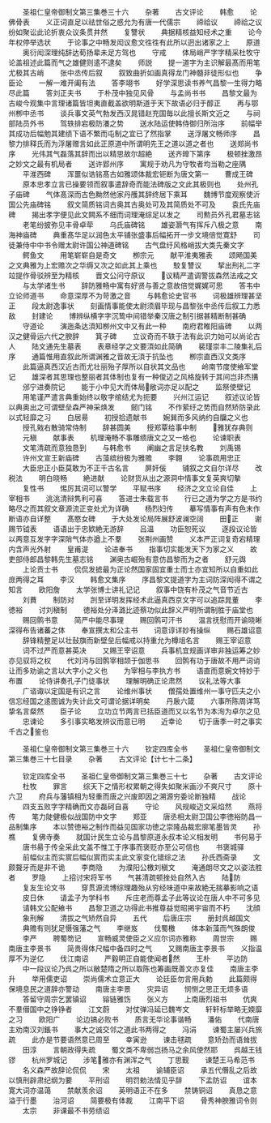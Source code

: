 <!-- { "loadSidebar": true } -->
　　圣祖仁皇帝御制文第三集巻三十六
　　杂著
　　古文评论
　　韩愈
　　论佛骨表
　　义正词直足以祛世俗之惑允为有唐一代儒宗
　　禘祫议
　　禘祫之议纷如聚讼此论折衷众议条贯井然
　　复讐状
　　典据精核益知经术之重
　　论今年权停举选状
　　于论事之中畅发闳议愈文徃徃有此所以迥出诸家之上
　　原道
　　奥衍闳深理纯辞达荀扬辈未足方驾也
　　守戒
　　体局峭严字字精采杜牧守论盖祖述此篇而气之雄健则逺不逮矣
　　师説
　　提一道字为主识解最髙而用笔尤极其古峭
　　张中丞传后叙
　　叙致曲折如画真得龙门神髓非徒形似也
　　争臣论
　　一解一难开阖有法
　　答李翊书
　　好学深思读书养气昌黎一生得力略尽此篇
　　答刘正夫书
　　于朴茂中独见风骨
　　与孟尚书书
　　昌黎文最为古峻今观集中言理诸篇皆坦夷直截盖欲明斯道于天下故语必归于醇正
　　再与鄂州栁中丞书
　　谈兵事文英气勃发西汉晁错赵充国毎以此擅长斯文近之
　　与祠部陆员外书
　　驾轶排宕极防瀁之势
　　送水陆运使韩侍御归所治序
　　前幅举其成功后幅勉其建绩下语不繁而屯制之宜已了然指掌
　　送浮屠文畅师序
　　昌黎力排释氏而为浮屠赠言如此正原道中所谓明先王之道以道之者也
　　送郑尚书序
　　光伟其气磊落其辞而出以精思故尔超絶
　　送齐皥下第序
　　极顿挫激昂之妙文之最有机局者
　　送许郢州序
　　寓规于劝凡为守牧者均当勒之座隅
　　平淮西碑
　　浑噩似诰铭髙古如雅颂体裁宏钜断为唐文第一
　　曹成王碑
　　原本忠孝立言已操要领而叙事遣辞奇而能法碑版之文此其极则也
　　处州孔子庙碑
　　气体髙深而古色黝然他家丹雘其辞终居下乘耳
　　魏博节度观察使沂国公先庙碑铭
　　叙文简质铭词古奥其古奥处可及其简质处不可及
　　袁氏先庙碑
　　揭出孝字便见此文闗系不细而词理淹综足以发之
　　司勲员外孔君墓志铭
　　老笔纷披弥见丰骨卓荦
　　乌氏庙碑铭
　　雄姿灏气有挥斥八极之意
　　南海神庙碑
　　典重髙华足以润色太平铺张盛事后幅拓开一步文境倍觉寛舒
　　司徒兼侍中中书令赠太尉许国公神道碑铭
　　古气盘纡风格峭拔大类先秦文字
　　鳄鱼文
　　用笔崭崭自是奇文
　　栁宗元
　　献平淮夷雅表
　　颂飏国美之文典雅为上宏赡次之华缛又次之如此其上乘也
　　駮复讐议
　　挈出刑礼二字竝提作骨驳辨至为精核
　　晋文公问守原议
　　议精严遣调警拔森然法戒之文
　　与太学诸生书
　　辞防雅畅中寓有好贤与善之意故倍觉娓娓可思
　　答韦中立论师道书
　　命意深厚不为苛激之音
　　与韩愈论史官书
　　词极雄辨理甚坚正
　　段太尉逸事状
　　刻画情事能使太尉须眉毕现与昌黎张中丞传后叙工力悉敌
　　封建论
　　博辨纵横字字沉鸷中间错举秦汉唐之制引据甚精断制甚确
　　守道论
　　演迤条达湏知栁州文中又有此一种
　　南府君睢阳庙碑
　　以两汉之健骨运六代之腴辞
　　箕子碑
　　立议奇而不轶于法有此识力始可以尚论古人
　　陆文通先生墓表
　　表章经学之文要湏如此简确
　　裴瑾崇丰二陵集礼后序
　　通篇惟用直叙此所谓渊雅之音故无湏于抗坠也
　　栁宗直西汉文类序
　　此篇逼真西汉近古而尤壮丽殆子厚所以自状其文品也
　　岭南节度使飨军堂记
　　雄深者其思理也整丽者其体制也复有一种俊迈之风格旋转于其间岂非杰搆
　　邠宁进奏院记
　　能于小中见大而体局敞词亦足以配之
　　监祭使壁记
　　用笔谨严遣言典重始终以敬字绾结尤为扼要
　　兴州江运记
　　叙述议论皆以典奥出之可谓壁垒森严神采焕发
　　劒门铭
　　不作萦纡之势而自然矫防录此以式轻靡之习
　　白居昜
　　初授拾遗献书
　　婉巽而多风纳约自牖之义也
　　授孔戣右散骑常侍制
　　辞甚圆美
　　授郑覃给事中制
　　雅犹存典则
　　元稹
　　献事表
　　机理淹畅不事雕缋唐文之又一格也
　　论谏职表
　　文笔清疏而意独恳到
　　与韩愈书
　　阐幽之言足扶名教
　　刘禹锡
　　许州文宣王新庙碑
　　古藻缤纷极为雅赡
　　李翺
　　论事疏用忠正
　　大臣忠正小臣莫敢为不正千古名言
　　屏奸佞
　　铺叙之文自尔详尽
　　改税法
　　明白晓畅
　　絶进献
　　论财货从出之源洞中情事文复英爽切摰
　　复性书
　　惕厉其词可以警学
　　平赋书序
　　经济之文立论自佳
　　上宰相书
　　洮洮清辩隽利可喜
　　答进士朱载言书
　　行已之道为学之方是书约略尽之而其叙文章源流正变处尤为详确
　　杨烈妇传
　　摹写情事有声有色末作断语亦自详整
　　髙愍女碑
　　于大处发论局阵展舒波澜空阔
　　田正
　　谢赐节钺表
　　语语出于忠欵絶无游辞
　　吕温
　　功臣恕死议
　　逐段议论皆以两意互发字字深陗气体亦遒上不羣
　　张荆州画赞
　　义本严正词复奇宕精理内含声光外射
　　皇甫湜
　　论进奉书
　　指事切实能发天下为家之义
　　故吏部侍郎昌黎韩先生墓志铭
　　渊奥古崛殆有意仿昌黎而为之者
　　舒元舆
　　上论贡士书
　　侃侃发摅最为正论然国家固宜重士而士亦宜知所以自重如此庻两得之耳
　　李汉
　　韩愈文集序
　　序昌黎文提道字为主词防深闳得不谓之知言
　　欧阳詹
　　太学张博士讲礼记记
　　叙事中饶有朴茂之气音节近古
　　刘蕡
　　制防对
　　剀至详明发挥经术此逼真西京文字可以追踪晁董
　　李徳裕
　　讨刘稹制
　　徳裕处分泽潞比迹蔡功似此辞义严明所谓制胜于庙堂也
　　赐回鹘书意
　　简严中能尽事理
　　赐回鹘可汗书
　　温言抚慰而开谕晓晰深得布告诸蕃之体
　　奉宣撰太和公主书
　　词意谆详妙有操纵
　　赐石雄诏意
　　辞锋精整足以壮鼔旗而新壁垒后幅戒以持重允为樽俎名言
　　赐王宰诏意
　　词不过严而意甚英决
　　又赐王宰诏意
　　兵事机宜规画详审非独运筹之妙亦见驭将之权
　　代刘沔与回鹘宰相颉于伽思书
　　回鹘有功于唐故不用严词诮让而多劝谕之言以大字小之义也
　　为宰相与李执方书
　　语直而意婉文特妙于布置
　　论侍讲奏孔子门徒事状
　　理解明确正论肃然
　　议礼法等大事
　　广谘诹以定国是有识之言
　　论维州事状
　　僧孺处置维州一事守匹夫之小信忘经国之逺图诚为失计此文可谓论据详明矣
　　丹扆六箴
　　六事所陈周详笃挚名言粲然
　　臣子论
　　立功立节两言已括臣道而又以名节为本洵为卓尔之见
　　忠谏论
　　多引事实略发辨议而意已明
　　近幸论
　　切于唐季一时之事实千古之鉴也




　　圣祖仁皇帝御制文第三集巻三十六
　　钦定四库全书
　　圣祖仁皇帝御制文第三集巻三十七目录
　　杂著
　　古文评论【计七十二条】












　　钦定四库全书
　　圣祖仁皇帝御制文第三集巻三十七
　　杂著
　　古文评论
　　杜牧
　　罪言
　　综天下之情形权累朝之得失如聚米画沙不爽尺寸
　　原十六卫
　　府兵与藩镇相为轻重而唐之兴废即因之溯源穷委论断独精
　　战论
　　四支五败字字精确而文亦磊砢自喜
　　守论
　　风规峻迈文采焰然
　　燕将传
　　笔力陡健极似战国防中文字
　　郑亚
　　唐丞相太尉卫国公李徳裕防昌一品制集序
　　本以赞徳裕之制作而益见国家功徳之崇隆品裁宏廓笔墨皆灵
　　孙樵
　　复佛寺奏
　　就国计民生立论与昌黎原道永叔本论义相发明
　　书何易于
　　唐书昜于传全采此文盖不惟工于序事而褒贬亦至公可信也
　　书褒城驿
　　前幅似主而实賔后幅似賔而实主此文家变化错综之法
　　孙氏西斋录
　　文颇聱牙而是非不诡
　　李商隐
　　为濮阳公檄刘稹文
　　淹通朗尽文之以姿法胜者
　　罗隐
　　上招讨宋将军书
　　气甚清疏顿挫处自然入古
　　陆防
　　复友生论文书
　　穿贯源流博综理趣殆从穷经味道中来故絶无揣摹影响之语
　　皮日休
　　请孟子为学科书
　　斥庄老而尊孟子此等议论在唐人中不可多见
　　请韩文公配飨书
　　昌黎卫道之功得此书推尊益觉昭掲宇宙而不朽
　　沈顔
　　象刑解
　　清拔之气矫然自异
　　五代
　　后唐庄宗
　　册封呉越国文
　　典赡有则犹足慑强藩之气
　　李继岌
　　伐蜀檄
　　体本新藻而气殊朗俊
　　李严
　　聘蜀笏记
　　宣畅威灵使臣之义应尔词亦雅称
　　周世宗
　　赐南唐主李景书
　　简贵得体尺幅中备四时之气
　　又赐南唐主李景书
　　义指温厚不为逆亿
　　伐江南诏
　　严毅明正自能使闻者然
　　王朴
　　平边防
　　中一段议论乃呉之所以敝楚隋之所以取陈也筹画既善文亦复佳
　　南唐主李升
　　举用儒吏诏
　　崇尚儒术立意正大
　　论廷臣勿言用兵勅
　　此篇颇得保境息民之道辞亦警动
　　南唐主李景
　　灾异诏
　　悯恻之思正无烦多语
　　答留守周宗乞罢镇诏
　　镕链雅饬
　　张义方
　　上南唐烈祖书
　　伉爽不羣僣国中之铮铮者
　　江文蔚
　　对仗弹冯延已魏岑文
　　轩轩标举略无媆靡之习
　　欧阳广
　　论边镐必败书
　　质言无华论事谐畅
　　潘佑
　　代南唐主劝南汉刘鋹书
　　事大之诚交邻之道此书两得之
　　冯涓
　　谏蜀主屡兴兵旅疏
　　此亦是节要语然意已周至
　　幸寅逊
　　谏击毬疏
　　意矫劲而语耸拔
　　田淳
　　言朝政得失疏
　　蜀文类不卑弱岂扬马之余风使然耶
　　呉越王钱镠
　　杭州罗城记
　　涉笔雅亦有渊浑之气
　　丁思觐
　　谏楚王马希范书
　　名义森严故辞论侃侃
　　宋
　　太祖
　　谕辅臣诏
　　承五代僭乱之后故以慎刑辟肃纪纲为要
　　平刑诏
　　明罚勅法情见乎辞
　　下孟防诏
　　谊本寛大词亦温蔼
　　禁献羡余诏
　　英明语正不在多
　　禁铸铜诏
　　真恳之意溢于行墨
　　治河诏
　　简要极有体裁
　　江南平下诏
　　骨秀神腴雅词令则
　　太宗
　　非课最不书劳绩诏
